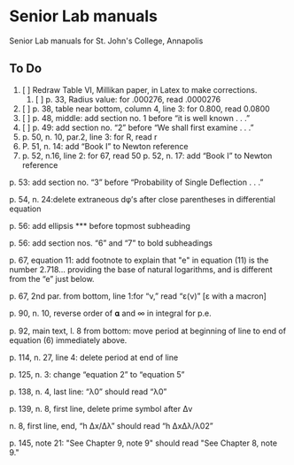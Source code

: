 # Senior Lab manuals
 Senior Lab manuals for St. John's College, Annapolis

 ## To Do
1. [ ] Redraw Table VI, Millikan paper, in Latex to make corrections.
    1. [ ] p. 33, Radius value: for .000276, read .0000276
1. [ ] p. 38, table near bottom, column 4, line 3: for 0.800, read 0.0800
1. [ ] p. 48, middle: add section no. 1 before “it is well known . . .”
1. [ ] p. 49: add section no. “2” before “We shall first examine . . .”
5. p. 50, n. 10, par.2, line 3: for R, read r
6. P. 51, n. 14: add “Book I” to Newton reference
7. p. 52, n.16, line 2: for 67, read 50
p. 52, n. 17: add “Book I” to Newton reference

p. 53: add section no. “3” before “Probability of Single Deflection . . .”

p. 54, n. 24:delete extraneous dφ’s after close parentheses in differential equation

p. 56: add ellipsis *** before topmost subheading

p. 56: add section nos. “6” and “7” to bold subheadings

p. 67, equation 11: add footnote to explain that "e" in equation (11) is the number 2.718... providing the base of natural logarithms, and is different from the “e” just below.

p. 67, 2nd par. from bottom, line 1:for “ν,” read “ε(ν)” [ε with a macron]

p. 90, n. 10, reverse order of 𝛂 and ∞ in integral for p.e.

p. 92, main text, l. 8 from bottom: move period at beginning of line to end of equation (6) immediately above.

p. 114, n. 27, line 4: delete period at end of line

p. 125, n. 3: change “equation 2” to “equation 5”

p. 138, n. 4, last line: “λ0” should read “λ0”

p. 139, n. 8, first line, delete prime symbol after Δv

n. 8, first line, end, “h Δx/Δλ” should read “h ΔxΔλ/λ02”

p. 145, note 21: "See Chapter 9, note 9" should read "See Chapter 8, note 9."
